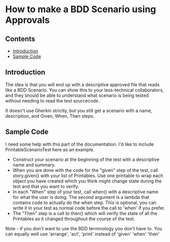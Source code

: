 <a id="top"></a>

# How to make a BDD Scenario using Approvals
<!-- toc -->
## Contents

* [Introduction](#introduction)
* [Sample Code](#sample-code)<!-- endToc -->

## Introduction
The idea is that you will end up with a descriptive approved file that reads like a BDD Scenario. You can show this to your less-technical collaborators, and they should be able to understand what scenario is being tested without needing to read the test sourcecode.

It doesn't use Gherkin strictly, but you still get a scenario with a name, description, and Given, When, Then steps.

## Sample Code

I need some help with this part of the documentation. I'd like to include PrintableScenarioTest here as an example.
<!-- snippet: bdd_test -->

<!-- endSnippet -->

* Construct your scenario at the beginning of the test with a descriptive name and summary.
* When you are done with the code for the "given" step of the test, call story.given() with your list of Printables. Use one printable to wrap each object you have created which you think might change state during the test and that you want to verify.
* In each "When" step of your test, call when() with a descriptive name for what the user is doing. The second argument is a lambda that contains code to actually do the when step. This is optional, you can write it in your test as normal code before the call to 'when' if you prefer.
* The "Then" step is a call to then() which will verify the state of all the Printables as it changed throughout the course of the test.

Note - if you don't want to use the BDD terminology you don't have to. You can equally well use 'arrange', 'act', 'print' instead of 'given' 'when' 'then'
